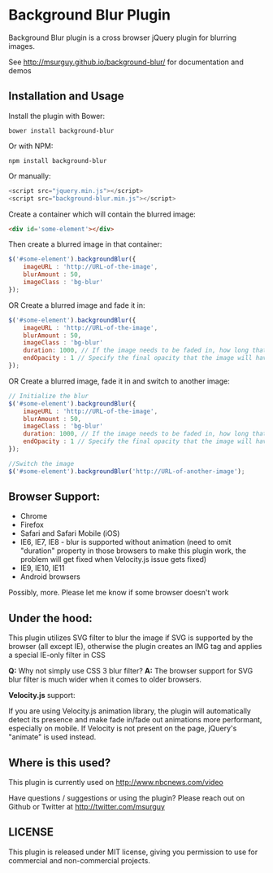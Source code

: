 # Background Blur Plugin

Background Blur plugin is a cross browser jQuery plugin for blurring images.

See http://msurguy.github.io/background-blur/ for documentation and demos 

## Installation and Usage

Install the plugin with Bower:

`bower install background-blur`

Or with NPM:

`npm install background-blur`

Or manually:
```javascript
<script src="jquery.min.js"></script>
<script src="background-blur.min.js"></script>
```

Create a container which will contain the blurred image:

```html
<div id='some-element'></div>
```
Then create a blurred image in that container:

```javascript
$('#some-element').backgroundBlur({
    imageURL : 'http://URL-of-the-image',
    blurAmount : 50,
    imageClass : 'bg-blur'
});
```

OR Create a blurred image and fade it in:

```javascript
$('#some-element').backgroundBlur({
    imageURL : 'http://URL-of-the-image',
    blurAmount : 50,
    imageClass : 'bg-blur'
    duration: 1000, // If the image needs to be faded in, how long that should take
    endOpacity : 1 // Specify the final opacity that the image will have
});
```

OR Create a blurred image, fade it in and switch to another image:

```javascript
// Initialize the blur
$('#some-element').backgroundBlur({
    imageURL : 'http://URL-of-the-image',
    blurAmount : 50,
    imageClass : 'bg-blur'
    duration: 1000, // If the image needs to be faded in, how long that should take
    endOpacity : 1 // Specify the final opacity that the image will have
});

//Switch the image
$('#some-element').backgroundBlur('http://URL-of-another-image');
```

## Browser Support:

- Chrome
- Firefox
- Safari and Safari Mobile (iOS)
- IE6, IE7, IE8 - blur is supported without animation (need to omit "duration" property in those browsers to make this plugin work, the problem will get fixed when Velocity.js issue gets fixed)
- IE9, IE10, IE11
- Android browsers

Possibly, more. Please let me know if some browser doesn't work

## Under the hood:

This plugin utilizes SVG filter to blur the image if SVG is supported by the browser (all except IE), otherwise the plugin creates an IMG tag and applies a special IE-only filter in CSS

**Q:** Why not simply use CSS 3 blur filter? 
**A:** The browser support for SVG blur filter is much wider when it comes to older browsers.

**Velocity.js** support:

If you are using Velocity.js animation library, the plugin will automatically detect its presence and make fade in/fade out animations more performant, especially on mobile. If Velocity is not present on the page, jQuery's "animate" is used instead.

## Where is this used?

This plugin is currently used on http://www.nbcnews.com/video

Have questions / suggestions or using the plugin? Please reach out on Github or Twitter at http://twitter.com/msurguy

## LICENSE 

This plugin is released under MIT license, giving you permission to use for commercial and non-commercial projects.
